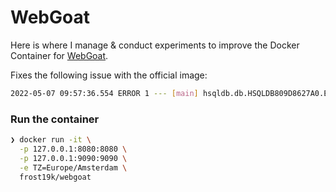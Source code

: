 # WebGoat

Here is where I manage & conduct experiments to improve the Docker Container for [WebGoat](https://github.com/WebGoat/WebGoat).

Fixes the following issue with the official image:
```bash
2022-05-07 09:57:36.554 ERROR 1 --- [main] hsqldb.db.HSQLDB809D8627A0.ENGINE: could not reopen database
```

### Run the container
```bash
❯ docker run -it \
  -p 127.0.0.1:8080:8080 \
  -p 127.0.0.1:9090:9090 \
  -e TZ=Europe/Amsterdam \
  frost19k/webgoat
```
